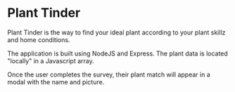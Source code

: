 <h1>Plant Tinder</h1>

<p>Plant Tinder is the way to find your ideal plant according to your plant skillz and home conditions.</p>

<p>The application is built using NodeJS and Express. The plant data is located "locally" in a Javascript array.</p>

<p>Once the user completes the survey, their plant match will appear in a modal with the name and picture.</p>